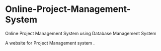 # Online-Project-Management-System
Online Project Management System using Database Management System

A website for Project Management system .

